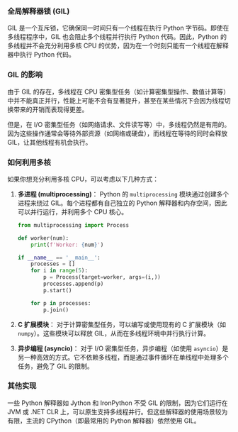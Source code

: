 ### 全局解释器锁 (GIL)
GIL 是一个互斥锁，它确保同一时间只有一个线程在执行 Python 字节码。即使在多线程程序中，GIL 也会阻止多个线程并行执行 Python 代码。因此，Python 的多线程并不会充分利用多核 CPU 的优势，因为在一个时刻只能有一个线程在解释器中执行 Python 代码。

### GIL 的影响
由于 GIL 的存在，多线程在 CPU 密集型任务（如计算密集型操作、数值计算等）中并不能真正并行，性能上可能不会有显著提升，甚至在某些情况下会因为线程切换带来的开销而表现得更差。

但是，在 I/O 密集型任务（如网络请求、文件读写等）中，多线程仍然是有用的。因为这些操作通常会等待外部资源（如网络或硬盘），而线程在等待的同时会释放 GIL，让其他线程有机会执行。

### 如何利用多核
如果你想充分利用多核 CPU，可以考虑以下几种方式：

1. **多进程 (multiprocessing)**：
   Python 的 `multiprocessing` 模块通过创建多个进程来绕过 GIL。每个进程都有自己独立的 Python 解释器和内存空间，因此可以并行运行，并利用多个 CPU 核心。
   
   ```python
   from multiprocessing import Process

   def worker(num):
       print(f'Worker: {num}')

   if __name__ == '__main__':
       processes = []
       for i in range(5):
           p = Process(target=worker, args=(i,))
           processes.append(p)
           p.start()

       for p in processes:
           p.join()
   ```

2. **C 扩展模块**：
   对于计算密集型任务，可以编写或使用现有的 C 扩展模块（如 `numpy`）。这些模块可以释放 GIL，从而在多线程环境中并行执行计算。

3. **异步编程 (asyncio)**：
   对于 I/O 密集型任务，异步编程（如使用 `asyncio`）是另一种高效的方式。它不依赖多线程，而是通过事件循环在单线程中处理多个任务，避免了 GIL 的限制。

### 其他实现
一些 Python 解释器如 Jython 和 IronPython 不受 GIL 的限制，因为它们运行在 JVM 或 .NET CLR 上，可以原生支持多线程并行。但这些解释器的使用场景较为有限，主流的 CPython（即最常用的 Python 解释器）依然使用 GIL。
